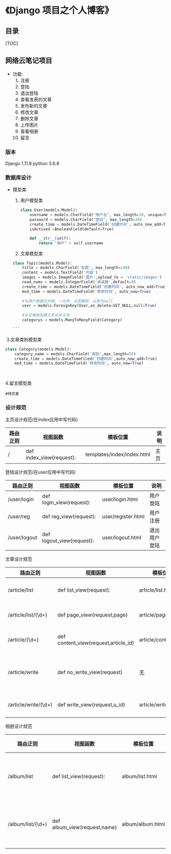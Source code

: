 

# 《Django 项目之个人博客》

## 目录

[TOC]

## 网络云笔记项目

- 功能:
  1. 注册
  1. 登陆
  1. 退出登陆
  1. 查看发表的文章
  1. 发布新的文章
  1. 修改文章
  1. 删除文章
  1. 上传图片
  1. 查看相册
  1. 留言

### 版本
Django 1.11.8
python 3.6.9


### 数据库设计

- 模型类

  1. 用户模型类

     ```python
     class User(models.Model):
         username = models.CharField("用户名", max_length=30, unique=True)
         password = models.CharField("密码", max_length=30)
         create_time = models.DateTimeField('创建时间', auto_now_add=True)
         isActived =BooleanField(default=True)
     
         def __str__(self):
             return "用户" + self.username
     ```

  2. 文章模型类

  ~~~python
  class Topic(models.Model):
      title = models.CharField('标题', max_length=100)
      content = models.TextField('内容')
      images = models.ImageField('图片',upload_to = 'static/images')
      read_nums = models.IntegerField('阅读数',default=0)
      create_time = models.DateTimeField('创建时间', auto_now_add=True)
      mod_time = models.DateTimeField('修改时间', auto_now=True)
      
      #与用户表建立外键，一对多，主表删除，从表为null
      user = models.ForeignKey(User,on_delete=SET_NULL,null=True)
      
      #与文章类别建立多对多关系
      categorys = models.ManyToManyField(Category)
  
  ```
  ~~~

​    3.文章类别模型类

```python
class Category(models.Model):
    category_name = models.CharField('类别',max_length=50)
    create_time = models.DateTimeFiled('创建时间',auto_now_add=True)
    mod_time = models.DateTimeField('修改时间', auto_now=True)
    
 
```

4.留言模型类

    #待完善





### 设计规范



主页设计规范(在index应用中写代码)

| 路由正则 | 视图函数                 | 模板位置                   | 说明 |
| -------- | ------------------------ | -------------------------- | ---- |
| /        | def index_view(request): | templates/index/index.html | 主页 |

登陆设计规范(在user应用中写代码)

| 路由正则     | 视图函数                  | 模板位置           | 说明         |
| ------------ | ------------------------- | ------------------ | ------------ |
| /user/login  | def login_view(request):  | user/login.html    | 用户登陆     |
| /user/reg    | def reg_view(request):    | user/register.html | 用户注册     |
| /user/logout | def logout_view(request): | user/logout.html   | 退出用户登陆 |

文章设计规范

| 路由正则             | 视图函数                             | 模板位置             | 说明                 |
| -------------------- | ------------------------------------ | -------------------- | -------------------- |
| /article/list        | def list_view(request):              | article/list.html    | 显示文章列表         |
| /article/list/(\d+)  | def page_view(request,page)          | article/page.html    | 显示分页内容         |
| /article/(\d+)       | def content_view(request,article_id) | article/content.html | 显示文章内容         |
| /article/write       | def no_write_view(request)           | 无                   | 没有写权力，返回主页 |
| /article/write/(\d+) | def write_view(request,u_id)         | article/write.html   | 显示写页面           |

相册设计规范

| 路由正则          | 视图函数                     | 模板位置         | 说明         |
| ----------------- | ---------------------------- | ---------------- | ------------ |
| /album/list       | def list_view(request):      | album/list.html  | 显示相册列表 |
| /album/list/(\d+) | def album_view(request,name) | album/album.html | 显示相册内容 |
